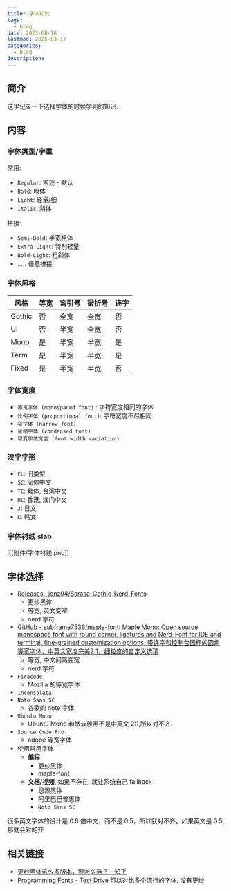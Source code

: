 ```yaml
---
title: 字体知识
tags:
  - blog
date: 2023-08-18
lastmod: 2025-03-17
categories:
  - blog
description: 
---
```


## 简介

这里记录一下选择字体的时候学到的知识.

## 内容

### 字体类型/字重

常用:

- `Regular`: 常规 - 默认
- `Bold`: 粗体
- `Light`: 轻量/细
- `Italic`: 斜体

拼接:

- `Semi-Bold`: 半宽粗体
- `Extra-Light`: 特别轻量
- `Bold-Light`: 粗斜体
- ..... 任意拼接

### 字体风格

| 风格   | 等宽 | 弯引号 | 破折号 | 连字 |
| ------ | ---- | ------ | ------ | ---- |
| Gothic | 否   | 全宽   | 全宽   | 否   |
| UI     | 否   | 半宽   | 全宽   | 否   |
| Mono   | 是   | 半宽   | 半宽   | 是   |
| Term   | 是   | 半宽   | 半宽   | 是   |
| Fixed  | 是   | 半宽   | 半宽   | 否   |

### 字体宽度

- `等宽字体 (monospaced font)` : 字符宽度相同的字体
- `比例字体 (proportional font)`: 字符宽度不尽相同
- `窄字体 (narrow font)`
- `紧缩字体 (condensed font)`
- `可变字体宽度 (font width variation)`

### 汉字字形

- `CL`: 旧类型
- `SC`: 简体中文
- `TC`: 繁体, 台湾中文
- `HC`: 香港, 澳门中文
- `J`: 日文
- `K`: 韩文

### 字体衬线 slab

![[附件/字体衬线.png]]

## 字体选择

- [Releases · jonz94/Sarasa-Gothic-Nerd-Fonts](https://github.com/jonz94/Sarasa-Gothic-Nerd-Fonts/releases)
    - 更纱黑体
    - 等宽, 英文变窄
    - nerd 字符
- [GitHub - subframe7536/maple-font: Maple Mono: Open source monospace font with round corner, ligatures and Nerd-Font for IDE and terminal, fine-grained customization options. 带连字和控制台图标的圆角等宽字体，中英文宽度完美2:1，细粒度的自定义选项](https://github.com/subframe7536/maple-font)
    - 等宽, 中文间隔变宽
    - nerd 字符
- `Firacode`
    - Mozilla 的等宽字体
- `Inconsolata`
- `Noto Sans SC`
    - 谷歌的 note 字体
- `Ubuntu Mono`
    - Ubuntu Mono 和微软雅黑不是中英文 2:1,所以对不齐.
- `Source Code Pro`
    - adobe 等宽字体
- 使用常用字体
    - **编程**
        - 更纱黑体
        - maple-font
    - **文档/视频**, 如果不存在, 就让系统自己 fallback
        - 思源黑体
        - 阿里巴巴普惠体
        - `Noto Sans SC`

很多英文字体的设计是 0.6 倍中文，而不是 0.5，所以就对不齐。如果英文是 0.5, 那就会对的齐

## 相关链接

- [更纱黑体这么多版本，要怎么选？ - 知乎](https://zhuanlan.zhihu.com/p/627059922)
- [Programming Fonts - Test Drive](https://www.programmingfonts.org/#ubuntu) 可以对比多个流行的字体, 没有更纱

